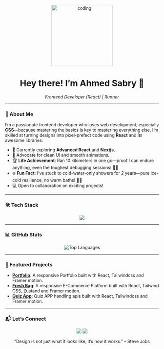 <p align="center">
  <img src= "https://media0.giphy.com/media/v1.Y2lkPTc5MGI3NjExdXpyYzlicWV3YzUxZXVtbm1qczBqbmt5M205N3FzaThla3JzeG5mZyZlcD12MV9pbnRlcm5hbF9naWZfYnlfaWQmY3Q9Zw/13FrpeVH09Zrb2/giphy.gif" width="200" alt="coding">
</p>


<h1 align="center">Hey there! I’m Ahmed Sabry 👋</h1>
<p align="center"><em>Frontend Developer (React) | Runner </em></p>

---

### 🚀 About Me
I’m a passionate frontend developer who loves web development, especially **CSS**—because mastering the basics is key to mastering everything else. I’m skilled at turning designs into pixel-prefect code using **React** and its awesome libraries.

- 🌱 Currently exploring **Advanced React** and **Nextjs**.
- 🎨 Advocate for clean UI and smooth animations.
- 🏆 **Life Achievement**: Ran 10 kilometers in one go—proof I can endure anything, even the toughest debugging sessions! 🏃‍♂️
- ❄️ **Fun Fact**: I’ve stuck to cold-water-only showers for 2 years—pure ice-cold resilience, no warm baths! 🛁🧊
- 💻 Open to collaboration on exciting projects!

---

### 🛠️ Tech Stack
<p align="center">
  <img src="https://skillicons.dev/icons?i=html,css,js,react,tailwind,typescript,git,redux" />
</p>

---

### 📊 GitHub Stats
<p align="center">
  <!--<img src="https://github-readme-stats.vercel.app/api?username=ahmedsabrye&show_icons=true&theme=dracula" alt="GitHub Stats" />-->
  <img src="https://github-readme-stats.vercel.app/api/top-langs/?username=ahmedsabrye&layout=compact&theme=dracula" alt="Top Languages" />
</p>

---

### 🌟 Featured Projects
- **[Portfolio](https://github.com/AhmedSabrye/Ahmed-Sabry-Portfolio)**: A responsive Portfolio built with React, Tailwindcss and Framer motion.
- **[Fresh Bag](https://github.com/AhmedSabrye/E-Commerce-Route)**: A responsive E-Commerce Platform built with React, Tailwind CSS, Zustand and Framer motion.
- **[Quiz App](https://github.com/AhmedSabrye/Quiz-App-React-)**: Quiz APP handling apis built with React, Tailwindcss and Framer motion.

---

### 📬 Let’s Connect
<p align="center">
  <a href="https://www.linkedin.com/in/ahmed-sabry-4b4209318/"><img src="https://skillicons.dev/icons?i=linkedin" /></a>
  <!--<a href="https://twitter.com/[your-twitter]"><img src="https://skillicons.dev/icons?i=twitter" /></a>-->
  <a href="mailto:ahmedsabry.fr@gmail.com"><img src="https://skillicons.dev/icons?i=gmail" /></a>
</p>

<p align="center">“Design is not just what it looks like, it’s how it works.” – Steve Jobs</p>
